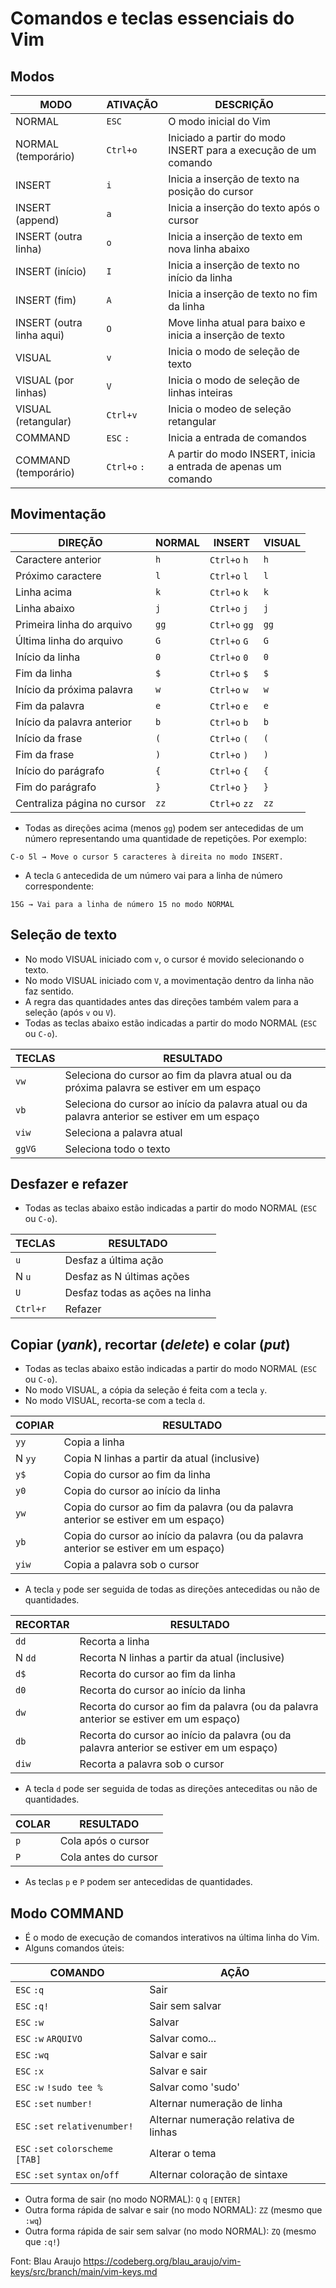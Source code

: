 # Comandos e teclas essenciais do Vim

## Modos

| MODO                      | ATIVAÇÃO | DESCRIÇÃO                                                      |
|---------------------------|----------|----------------------------------------------------------------|
| NORMAL                    | `ESC`      | O modo inicial do Vim                                          |
| NORMAL (temporário)       | `Ctrl+o`      | Iniciado a partir do modo INSERT para a execução de um comando |
| INSERT                    | `i`        | Inicia a inserção de texto na posição do cursor                |
| INSERT (append)           | `a`        | Inicia a inserção do texto após o cursor                       |
| INSERT (outra linha)      | `o`        | Inicia a inserção de texto em nova linha abaixo                |
| INSERT (início)           | `I`        | Inicia a inserção de texto no início da linha                  |
| INSERT (fim)              | `A`        | Inicia a inserção de texto no fim da linha                     |
| INSERT (outra linha aqui) | `O`        | Move linha atual para baixo e inicia a inserção de texto       |
| VISUAL                    | `v`        | Inicia o modo de seleção de texto                              |
| VISUAL (por linhas)       | `V`        | Inicia o modo de seleção de linhas inteiras                    |
| VISUAL (retangular)       | `Ctrl+v`      | Inicia o modeo de seleção retangular                           |
| COMMAND                   | `ESC` `:`    | Inicia a entrada de comandos                                   |
| COMMAND (temporário)      | `Ctrl+o` `:`    | A partir do modo INSERT, inicia a entrada de apenas um comando |

## Movimentação

| DIREÇÃO                     | NORMAL | INSERT | VISUAL |
|-----------------------------|--------|--------|--------|
| Caractere anterior          | `h`      | `Ctrl+o` `h`  | `h`      |
| Próximo caractere           | `l`      | `Ctrl+o` `l`  | `l`      |
| Linha acima                 | `k`      | `Ctrl+o` `k`  | `k`      |
| Linha abaixo                | `j`      | `Ctrl+o` `j`  | `j`      |
| Primeira linha do arquivo   | `gg`     | `Ctrl+o` `gg` | `gg`     |
| Última linha do arquivo     | `G`      | `Ctrl+o` `G`  | `G`      |
| Início da linha             | `0`      | `Ctrl+o` `0`  | `0`      |
| Fim da linha                | `$`      | `Ctrl+o` `$`  | `$`      |
| Início da próxima palavra   | `w`      | `Ctrl+o` `w`  | `w`      |
| Fim da palavra              | `e`      | `Ctrl+o` `e` | `e`      |
| Início da palavra anterior  | `b`      | `Ctrl+o` `b` | `b`      |
| Início da frase             | `(`      | `Ctrl+o` `(` | `(`      |
| Fim da frase                | `)`      | `Ctrl+o` `)` | `)`      |
| Início do parágrafo         | `{`      | `Ctrl+o` `{` | `{`      |
| Fim do parágrafo            | `}`      | `Ctrl+o` `}` | `}`      |
| Centraliza página no cursor | `zz`     | `Ctrl+o` `zz` | `zz`     |

* Todas as direções acima (menos `gg`) podem ser antecedidas de um número representando uma quantidade de repetições. Por exemplo:

```
C-o 5l → Move o cursor 5 caracteres à direita no modo INSERT.
```

* A tecla `G` antecedida de um número vai para a linha de número correspondente:

```
15G → Vai para a linha de número 15 no modo NORMAL
```

## Seleção de texto

* No modo VISUAL iniciado com `v`, o cursor é movido selecionando o texto.
* No modo VISUAL iniciado com `V`, a movimentação dentro da linha não faz sentido.
* A regra das quantidades antes das direções também valem para a seleção (após `v` ou `V`).
* Todas as teclas abaixo estão indicadas a partir do modo NORMAL (`ESC` ou `C-o`).

| TECLAS | RESULTADO                                                                                     |
|--------|-----------------------------------------------------------------------------------------------|
| `vw`     | Seleciona do cursor ao fim da plavra atual ou da próxima palavra se estiver em um espaço      |
| `vb`     | Seleciona do cursor ao início da palavra atual ou da palavra anterior se estiver em um espaço |
| `viw`    | Seleciona a palavra atual                                                                     |
| `ggVG`   | Seleciona todo o texto                                                                        |

## Desfazer e refazer

* Todas as teclas abaixo estão indicadas a partir do modo NORMAL (`ESC` ou `C-o`).

| TECLAS | RESULTADO                      |
|--------|--------------------------------|
| `u`      | Desfaz a última ação           |
| N `u`     | Desfaz as N últimas ações      |
| `U`      | Desfaz todas as ações na linha |
| `Ctrl+r` | Refazer                        |

## Copiar (*yank*), recortar (*delete*) e colar (*put*)

* Todas as teclas abaixo estão indicadas a partir do modo NORMAL (`ESC` ou `C-o`).
* No modo VISUAL, a cópia da seleção é feita com a tecla `y`.
* No modo VISUAL, recorta-se com a tecla `d`.

| COPIAR | RESULTADO                                                                             |
|--------|---------------------------------------------------------------------------------------|
| `yy`     | Copia a linha                                                                         |
| N `yy`    | Copia N linhas a partir da atual (inclusive)                                          |
| `y$`     | Copia do cursor ao fim da linha                                                       |
| `y0`     | Copia do cursor ao início da linha                                                    |
| `yw`     | Copia do cursor ao fim da palavra (ou da palavra anterior se estiver em um espaço)    |
| `yb`     | Copia do cursor ao início da palavra (ou da palavra anterior se estiver em um espaço) |
| `yiw`    | Copia a palavra sob o cursor                                                          |

* A tecla `y` pode ser seguida de todas as direções antecedidas ou não de quantidades.

| RECORTAR | RESULTADO                                                                               |
|----------|-----------------------------------------------------------------------------------------|
| `dd`       | Recorta a linha                                                                         |
| N `dd`      | Recorta N linhas a partir da atual (inclusive)                                          |
| `d$`       | Recorta do cursor ao fim da linha                                                       |
| `d0`       | Recorta do cursor ao início da linha                                                    |
| `dw`       | Recorta do cursor ao fim da palavra (ou da palavra anterior se estiver em um espaço)    |
| `db`       | Recorta do cursor ao início da palavra (ou da palavra anterior se estiver em um espaço) |
| `diw`      | Recorta a palavra sob o cursor                                                          |

* A tecla `d` pode ser seguida de todas as direções anteceditas ou não de quantidades.

| COLAR | RESULTADO            |
|-------|----------------------|
| `p`     | Cola após o cursor   |
| `P`     | Cola antes do cursor |

* As teclas `p` e `P` podem ser antecedidas de quantidades.

## Modo COMMAND

* É o modo de execução de comandos interativos na última linha do Vim.
* Alguns comandos úteis:

| COMANDO                    | AÇÃO                                  |
|----------------------------|---------------------------------------|
| `ESC` `:q`                     | Sair                                  |
| `ESC` `:q!`                    | Sair sem salvar                       |
| `ESC` `:w`                     | Salvar                                |
| `ESC` `:w` `ARQUIVO`             | Salvar como...                        |
| `ESC` `:wq`                    | Salvar e sair                         |
| `ESC` `:x`                     | Salvar e sair                         |
| `ESC` `:w` `!sudo tee %`         | Salvar como 'sudo'                    |
| `ESC` `:set` `number!`           | Alternar numeração de linha           |
| `ESC` `:set` `relativenumber!`    | Alternar numeração relativa de linhas |
| `ESC` `:set` `colorscheme` `[TAB]` | Alterar o tema                        |
| `ESC` `:set` `syntax` `on`/`off`     | Alternar coloração de sintaxe         |

* Outra forma de sair (no modo NORMAL): `Q` `q` `[ENTER]`
* Outra forma rápida de salvar e sair (no modo NORMAL): `ZZ` (mesmo que `:wq`)
* Outra forma rápida de sair sem salvar (no modo NORMAL): `ZQ` (mesmo que `:q!`)


Font: Blau Araujo https://codeberg.org/blau_araujo/vim-keys/src/branch/main/vim-keys.md
